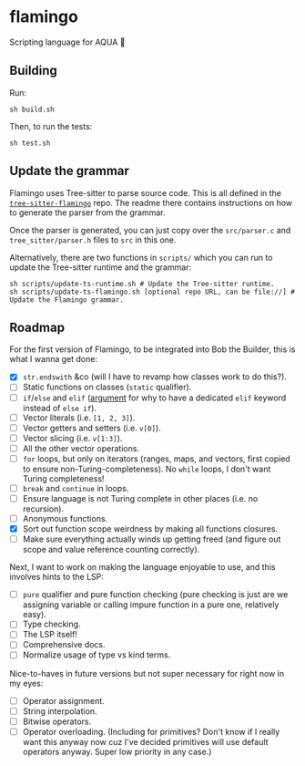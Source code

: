 # flamingo

Scripting language for AQUA 🦩

## Building

Run:

```console
sh build.sh
```

Then, to run the tests:

```console
sh test.sh
```

## Update the grammar

Flamingo uses Tree-sitter to parse source code. This is all defined in the [`tree-sitter-flamingo`](https://github.com/inobulles/tree-sitter-flamingo) repo. The readme there contains instructions on how to generate the parser from the grammar.

Once the parser is generated, you can just copy over the `src/parser.c` and `tree_sitter/parser.h` files to `src` in this one.

Alternatively, there are two functions in `scripts/` which you can run to update the Tree-sitter runtime and the grammar:

```console
sh scripts/update-ts-runtime.sh # Update the Tree-sitter runtime.
sh scripts/update-ts-flamingo.sh [optional repo URL, can be file://] # Update the Flamingo grammar.
```

## Roadmap

For the first version of Flamingo, to be integrated into Bob the Builder, this is what I wanna get done:

- [x] `str.endswith` &co (will I have to revamp how classes work to do this?).
- [ ] Static functions on classes (`static` qualifier).
- [ ] `if`/`else` and `elif` ([argument](https://langdev.stackexchange.com/questions/9/why-do-some-pl-choose-to-have-a-dedicated-keyword-for-elseif-instead-of-like-in) for why to have a dedicated `elif` keyword instead of `else if`).
- [ ] Vector literals (i.e. `[1, 2, 3]`).
- [ ] Vector getters and setters (i.e. `v[0]`).
- [ ] Vector slicing (i.e. `v[1:3]`).
- [ ] All the other vector operations.
- [ ] `for` loops, but only on iterators (ranges, maps, and vectors, first copied to ensure non-Turing-completeness). No `while` loops, I don't want Turing completeness!
- [ ] `break` and `continue` in loops.
- [ ] Ensure language is not Turing complete in other places (i.e. no recursion).
- [ ] Anonymous functions.
- [x] Sort out function scope weirdness by making all functions closures.
- [ ] Make sure everything actually winds up getting freed (and figure out scope and value reference counting correctly).

Next, I want to work on making the language enjoyable to use, and this involves hints to the LSP:

- [ ] `pure` qualifier and pure function checking (pure checking is just are we assigning variable or calling impure function in a pure one, relatively easy).
- [ ] Type checking.
- [ ] The LSP itself!
- [ ] Comprehensive docs.
- [ ] Normalize usage of type vs kind terms.

Nice-to-haves in future versions but not super necessary for right now in my eyes:

- [ ] Operator assignment.
- [ ] String interpolation.
- [ ] Bitwise operators.
- [ ] Operator overloading. (Including for primitives? Don't know if I really want this anyway now cuz I've decided primitives will use default operators anyway. Super low priority in any case.)
